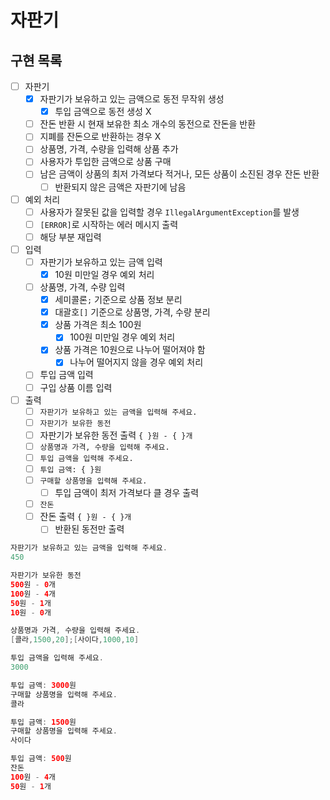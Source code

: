 # 자판기

## 구현 목록

- [ ] 자판기
  - [x] 자판기가 보유하고 있는 금액으로 동전 무작위 생성
    - [x] 투입 금액으로 동전 생성 X
  - [ ] 잔돈 반환 시 현재 보유한 최소 개수의 동전으로 잔돈을 반환
  - [ ] 지폐를 잔돈으로 반환하는 경우 X
  - [ ] 상품명, 가격, 수량을 입력해 상품 추가
  - [ ] 사용자가 투입한 금액으로 상품 구매
  - [ ] 남은 금액이 상품의 최저 가격보다 적거나, 모든 상품이 소진된 경우 잔돈 반환
    - [ ] 반환되지 않은 금액은 자판기에 남음

- [ ] 예외 처리
  - [ ] 사용자가 잘못된 값을 입력할 경우 `IllegalArgumentException`를 발생
  - [ ] `[ERROR]`로 시작하는 에러 메시지 출력
  - [ ] 해당 부분 재입력

- [ ] 입력
  - [ ] 자판기가 보유하고 있는 금액 입력
    - [x] 10원 미만일 경우 예외 처리
  - [ ] 상품명, 가격, 수량 입력
    - [x] 세미콜론`;` 기준으로 상품 정보 분리 
    - [x] 대괄호`[]` 기준으로 상품명, 가격, 수량 분리
    - [x] 상품 가격은 최소 100원
      - [x] 100원 미만일 경우 예외 처리
    - [x] 상품 가격은 10원으로 나누어 떨어져야 함
      - [x] 나누어 떨어지지 않을 경우 예외 처리
  - [ ] 투입 금액 입력
  - [ ] 구입 상품 이름 입력

- [ ] 출력
  - [ ] `자판기가 보유하고 있는 금액을 입력해 주세요.`
  - [ ] `자판기가 보유한 동전`
  - [ ] 자판기가 보유한 동전 출력 `{ }원 - { }개`
  - [ ] `상품명과 가격, 수량을 입력해 주세요.`
  - [ ] `투입 금액을 입력해 주세요.` 
  - [ ] `투입 금액: { }원`
  - [ ] `구매할 상품명을 입력해 주세요.`
    - [ ] 투입 금액이 최저 가격보다 클 경우 출력
  - [ ] `잔돈`
  - [ ] 잔돈 출력 `{ }원 - { }개`
    - [ ] 반환된 동전만 출력

```java
자판기가 보유하고 있는 금액을 입력해 주세요.
450

자판기가 보유한 동전
500원 - 0개
100원 - 4개
50원 - 1개
10원 - 0개

상품명과 가격, 수량을 입력해 주세요.
[콜라,1500,20];[사이다,1000,10]

투입 금액을 입력해 주세요.
3000

투입 금액: 3000원
구매할 상품명을 입력해 주세요.
콜라

투입 금액: 1500원
구매할 상품명을 입력해 주세요.
사이다

투입 금액: 500원
잔돈
100원 - 4개
50원 - 1개
```